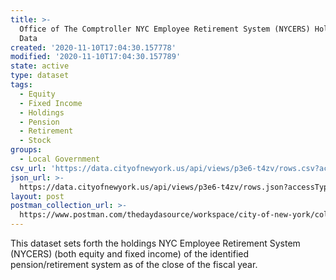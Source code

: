 ```yaml
---
title: >-
  Office of The Comptroller NYC Employee Retirement System (NYCERS) Holdings
  Data
created: '2020-11-10T17:04:30.157778'
modified: '2020-11-10T17:04:30.157789'
state: active
type: dataset
tags:
  - Equity
  - Fixed Income
  - Holdings
  - Pension
  - Retirement
  - Stock
groups:
  - Local Government
csv_url: 'https://data.cityofnewyork.us/api/views/p3e6-t4zv/rows.csv?accessType=DOWNLOAD'
json_url: >-
  https://data.cityofnewyork.us/api/views/p3e6-t4zv/rows.json?accessType=DOWNLOAD
layout: post
postman_collection_url: >-
  https://www.postman.com/thedaydasource/workspace/city-of-new-york/collection/15909983-e4583571-001c-4846-a19e-92efc6b7a657
---
```

This dataset sets forth the holdings NYC Employee Retirement System (NYCERS) (both equity and fixed income) of the identified pension/retirement system as of the close of the fiscal year.
